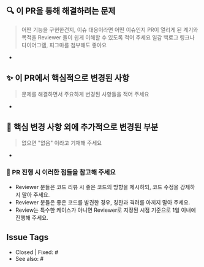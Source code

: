 ## 🔍️ 이 PR을 통해 해결하려는 문제
>어떤 기능을 구현한건지, 이슈 대응이라면 어떤 이슈인지 PR이 열리게 된 계기와 목적을 Reviewer 들이 쉽게 이해할 수 있도록 적어 주세요
>일감 백로그 링크나 다이어그램, 피그마를 첨부해도 좋아요
-

## ✨ 이 PR에서 핵심적으로 변경된 사항
> 문제를 해결하면서 주요하게 변경된 사항들을 적어 주세요
-

## 🔖 핵심 변경 사항 외에 추가적으로 변경된 부분
> 없으면 "없음" 이라고 기재해 주세요
-

### 📌 PR 진행 시 이러한 점들을 참고해 주세요
* Reviewer 분들은 코드 리뷰 시 좋은 코드의 방향을 제시하되, 코드 수정을 강제하지 말아 주세요.
* Reviewer 분들은 좋은 코드를 발견한 경우, 칭찬과 격려를 아끼지 말아 주세요.
* Review는 특수한 케이스가 아니면 Reviewer로 지정된 시점 기준으로 1일 이내에 진행해 주세요.

## Issue Tags
- Closed | Fixed: #
- See also: #